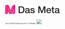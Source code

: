 [![Das Meta](https://github.com/dasmeta/.github/blob/main/images/Logo1.png)](https://www.dasmeta.com/)

<p float="left">
  <a href="https://www.dasmeta.com/"><img src="https://github.com/dasmeta/.github/blob/main/images/Text1.png"  width="100" /></a>
  <a href="https://www.dasmeta.com/contact-us/"><img src="[/img2.png](https://github.com/dasmeta/.github/blob/main/images/Button1.png)" width="20" /></a>
</p>



<!-- [![Infrastructure](https://github.com/dasmeta/.github/blob/main/images/Text1.png)](https://www.dasmeta.com/)                     [![Audit](https://github.com/dasmeta/.github/blob/main/images/Button1.png)](https://www.dasmeta.com/contact-us/) -->
